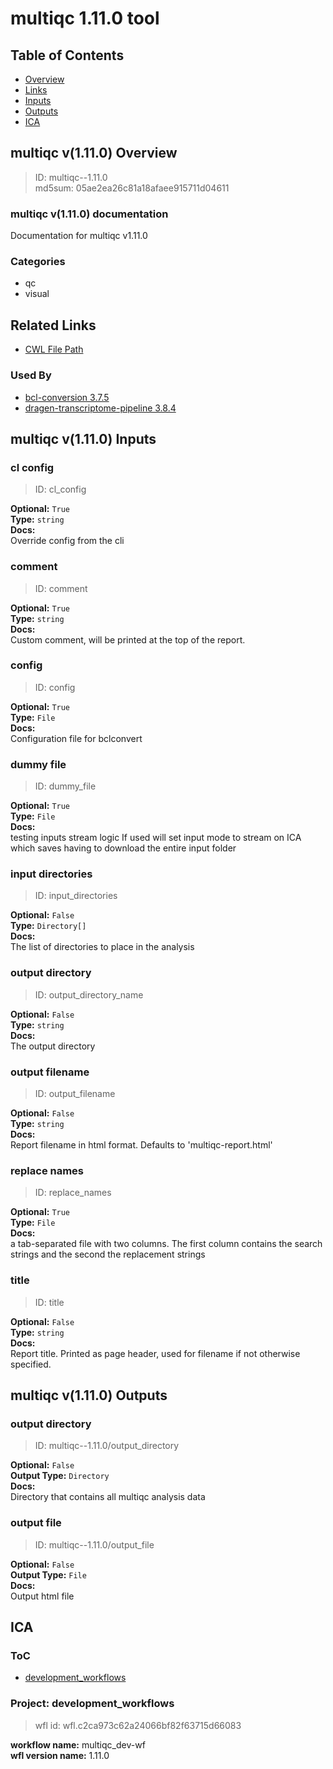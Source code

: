 
multiqc 1.11.0 tool
===================

## Table of Contents
  
- [Overview](#multiqc-v1110-overview)  
- [Links](#related-links)  
- [Inputs](#multiqc-v1110-inputs)  
- [Outputs](#multiqc-v1110-outputs)  
- [ICA](#ica)  


## multiqc v(1.11.0) Overview



  
> ID: multiqc--1.11.0  
> md5sum: 05ae2ea26c81a18afaee915711d04611

### multiqc v(1.11.0) documentation
  
Documentation for multiqc v1.11.0

### Categories
  
- qc  
- visual  


## Related Links
  
- [CWL File Path](../../../../../../tools/multiqc/1.11.0/multiqc__1.11.0.cwl)  


### Used By
  
- [bcl-conversion 3.7.5](../../../workflows/bcl-conversion/3.7.5/bcl-conversion__3.7.5.md)  
- [dragen-transcriptome-pipeline 3.8.4](../../../workflows/dragen-transcriptome-pipeline/3.8.4/dragen-transcriptome-pipeline__3.8.4.md)  

  


## multiqc v(1.11.0) Inputs

### cl config



  
> ID: cl_config
  
**Optional:** `True`  
**Type:** `string`  
**Docs:**  
Override config from the cli


### comment



  
> ID: comment
  
**Optional:** `True`  
**Type:** `string`  
**Docs:**  
Custom comment, will be printed at the top of the report.


### config



  
> ID: config
  
**Optional:** `True`  
**Type:** `File`  
**Docs:**  
Configuration file for bclconvert


### dummy file



  
> ID: dummy_file
  
**Optional:** `True`  
**Type:** `File`  
**Docs:**  
testing inputs stream logic
If used will set input mode to stream on ICA which
saves having to download the entire input folder


### input directories



  
> ID: input_directories
  
**Optional:** `False`  
**Type:** `Directory[]`  
**Docs:**  
The list of directories to place in the analysis


### output directory



  
> ID: output_directory_name
  
**Optional:** `False`  
**Type:** `string`  
**Docs:**  
The output directory


### output filename



  
> ID: output_filename
  
**Optional:** `False`  
**Type:** `string`  
**Docs:**  
Report filename in html format.
Defaults to 'multiqc-report.html'


### replace names



  
> ID: replace_names
  
**Optional:** `True`  
**Type:** `File`  
**Docs:**  
a tab-separated file with two columns. The first column contains the search strings and 
the second the replacement strings


### title



  
> ID: title
  
**Optional:** `False`  
**Type:** `string`  
**Docs:**  
Report title.
Printed as page header, used for filename if not otherwise specified.

  


## multiqc v(1.11.0) Outputs

### output directory



  
> ID: multiqc--1.11.0/output_directory  

  
**Optional:** `False`  
**Output Type:** `Directory`  
**Docs:**  
Directory that contains all multiqc analysis data
  


### output file



  
> ID: multiqc--1.11.0/output_file  

  
**Optional:** `False`  
**Output Type:** `File`  
**Docs:**  
Output html file
  

  


## ICA

### ToC
  
- [development_workflows](#project-development_workflows)  


### Project: development_workflows


> wfl id: wfl.c2ca973c62a24066bf82f63715d66083  

  
**workflow name:** multiqc_dev-wf  
**wfl version name:** 1.11.0  

  

